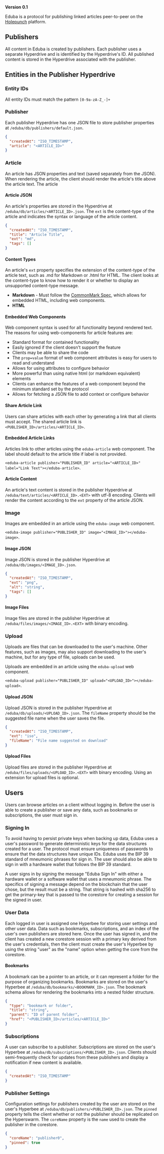 **Version 0.1**

Eduba is a protocol for publishing linked articles peer-to-peer on the [Holepunch][holepunch] platform.

## Publishers

All content in Eduba is created by publishers. Each publisher uses a separate Hyperdrive and is identified by the Hyperdrive's ID. All published content is stored in the Hyperdrive associated with the publisher.

## Entities in the Publisher Hyperdrive

### Entity IDs

All entity IDs must match the pattern `[0-9a-zA-Z_-]+`

### Publisher

Each publisher Hyperdrive has one JSON file to store publisher properties at `/eduba/db/publishers/default.json`.

```json
{
  "createdAt": "ISO_TIMESTAMP",
  "article": "<ARTICLE_ID>"
}
```

### Article

An article has JSON properties and text (saved separately from the JSON). When rendering the article, the client should render the article's title above the article text. The article

#### Article JSON

An article's properties are stored in the Hyperdrive at `/eduba/db/articles/<ARTICLE_ID>.json`. The `ext` is the content-type of the article and indicates the syntax or language of the article content.

```json
{
  "createdAt": "ISO_TIMESTAMP",
  "title": "Article Title",
  "ext": "md",
  "tags": []
}
```

#### Content Types

An article's `ext` property specifies the extension of the content-type of the article text, such as .md for Markdown or .html for HTML. The client looks at the content-type to know how to render it or whether to display an unsupported content-type message.

- **Markdown** - Must follow the [CommonMark Spec][commonMarkSpec], which allows for embedded HTML, including web components.
- **HTML**

#### Embedded Web Components

Web component syntax is used for all functionality beyond rendered text. The reasons for using web-components for article features are:

- Standard format for contained functionality
- Easily ignored if the client doesn't support the feature
- Clients may be able to share the code
- The `prop=value` format of web component attributes is easy for users to read and understand
- Allows for using attributes to configure behavior
- More powerful than using native html (or markdown equivalent) elements
- Clients can enhance the features of a web component beyond the minimum standard set by the protocol
- Allows for fetching a JSON file to add context or configure behavior

#### Share Article Link

Users can share articles with each other by generating a link that all clients must accept. The shared article link is `<PUBLISHER_ID>/articles/<ARTICLE_ID>`.

#### Embedded Article Links

Articles link to other articles using the `eduba-article` web component. The label should default to the article title if label is not provided.

`<eduba-article publisher="PUBLISHER_ID" article="<ARTICLE_ID>" label="Link Text"></eduba-article>`.

#### Article Content

An article's text content is stored in the publisher Hyperdrive at `/eduba/text/articles/<ARTICLE_ID>.<EXT>` with utf-8 encoding. Clients will render the content according to the `ext` property of the article JSON.

### Image

Images are embedded in an article using the `eduba-image` web component.

`<eduba-image publisher="PUBLISHER_ID" image="<IMAGE_ID>"></eduba-image>`.

#### Image JSON

Image JSON is stored in the publisher Hyperdrive at `/eduba/db/images/<IMAGE_ID>.json`.

```json
{
  "createdAt": "ISO_TIMESTAMP",
  "ext": "png",
  "alt": "string",
  "tags": []
}
```

#### Image Files

Image files are stored in the publisher Hyperdrive at `/eduba/files/images/<IMAGE_ID>.<EXT>` with binary encoding.

### Upload

Uploads are files that can be downloaded to the user's machine. Other features, such as images, may also support downloading to the user's machine, but for any type of file, uploads can be used.

Uploads are embedded in an article using the `eduba-upload` web component.

`<eduba-upload publisher="PUBLISHER_ID" upload="<UPLOAD_ID>"></eduba-upload>`.

#### Upload JSON

Upload JSON is stored in the publisher Hyperdrive at `/eduba/db/uploads/<UPLOAD_ID>.json`. The `fileName` property should be the suggested file name when the user saves the file.

```json
{
  "createdAt": "ISO_TIMESTAMP",
  "ext": "iso",
  "fileName": "File name suggested on download"
}
```

#### Upload Files

Upload files are stored in the publisher Hyperdrive at `/eduba/files/uploads/<UPLOAD_ID>.<EXT>` with binary encoding. Using an extension for upload files is optional.

## Users

Users can browse articles on a client without logging in. Before the user is able to create a publisher or save any data, such as bookmarks or subscriptions, the user must sign in.

### Signing In

To avoid having to persist private keys when backing up data, Eduba uses a user's password to generate deterministic keys for the data structures created for a user. The protocol must ensure uniqueness of passwords to ensure that the data structures have unique IDs. Eduba uses the BIP 39 standard of mneumonic phrases for sign in. The user should also be able to sign in with a hardware wallet that follows the BIP 39 standard.

A user signs in by signing the message "Eduba Sign In" with either a hardware wallet or a software wallet that uses a mneumonic phrase. The specifics of signing a message depend on the blockchain that the user chose, but the result must be a string. That string is hashed with sha256 to get the primary-key that is passed to the corestore for creating a session for the signed in user.

### User Data

Each logged in user is assigned one Hyperbee for storing user settings and other user data. Data such as bookmarks, subscriptions, and an index of the user's own publishers are stored here. Once the user has signed in, and the client has created a new corestore session with a primary key derived from the user's credentials, then the client must create the user's Hyperbee by using the string "user" as the "name" option when getting the core from the corestore.

#### Bookmarks

A bookmark can be a pointer to an article, or it can represent a folder for the purpose of organizing bookmarks. Bookmarks are stored on the user's Hyperbee at `/eduba/db/bookmarks/<BOOKMARK_ID>.json`. The bookmark schema allows for rendering the bookmarks into a nested folder structure.

```json
{
  "type": "bookmark or folder",
  "title": "string",
  "parent": "ID of parent folder",
  "href": "<PUBLISHER_ID>/articles/<ARTICLE_ID>"
}
```

### Subscriptions

A user can subscribe to a publisher. Subscriptions are stored on the user's Hyperbee at `/eduba/db/subscriptions/<PUBLISHER_ID>.json`. Clients should semi-frequently check for updates from these publishers and display a notification if new content is available.

```json
{
  "createdAt": "ISO_TIMESTAMP"
}
```

### Publisher Settings

Configuration settings for publishers created by the user are stored on the user's Hyperbee at `/eduba/db/publishers/<PUBLISHER_ID>.json`. The `pinned` property tells the client whether or not the publisher should be replicated on the Hyperswarm. The `coreName` property is the `name` used to create the publisher in the corestore.

```json
{
  "coreName": "publisher0",
  "pinned": true
}
```

[commonMarkSpec]: https://spec.commonmark.org/0.30/
[holepunch]: https://holepunch.to
